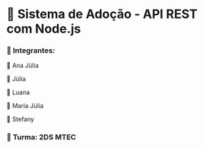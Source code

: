 # **:feet: Sistema de Adoção - API REST com Node.js**
### 📌 Integrantes: 
:cherry_blossom: Ana Júlia

:cherry_blossom: Júlia

:cherry_blossom: Luana

:cherry_blossom: Maria Júlia

:cherry_blossom: Stefany 
 
### 📌 Turma: 2DS MTEC

